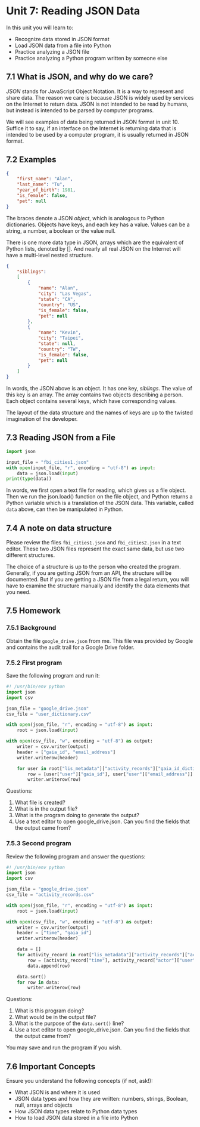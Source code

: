 # Unit 7: Reading JSON Data

In this unit you will learn to:
- Recognize data stored in JSON format
- Load JSON data from a file into Python
- Practice analyzing a JSON file
- Practice analyzing a Python program written by someone else

## 7.1 What is JSON, and why do we care?

*JSON* stands for JavaScript Object Notation. It is a way to represent and share data. The reason we care is because JSON is widely used by services on the Internet to return data. JSON is not intended to be read by humans, but instead is intended to be parsed by computer programs.

We will see examples of data being returned in JSON format in unit 10. Suffice it to say, if an interface on the Internet is returning data that is intended to be used by a computer program, it is usually returned in JSON format.

## 7.2 Examples

```json
{
    "first_name": "Alan",
    "last_name": "Tu",
    "year_of_birth": 1981,
    "is_female": false,
    "pet": null
}
```

The braces denote a JSON *object*, which is analogous to Python dictionaries. Objects have keys, and each key has a value. Values can be a string, a number, a boolean or the value null.

There is one more data type in JSON, arrays which are the equivalent of Python lists, denoted by []. And nearly all real JSON on the Internet will have a multi-level nested structure.

```json
{
    "siblings":
    [
        {
            "name": "Alan",
            "city": "Las Vegas",
            "state": "CA",
            "country": "US",
            "is_female": false,
            "pet": null
        },
        {
            "name": "Kevin",
            "city": "Taipei",
            "state": null,
            "country": "TW",
            "is_female": false,
            "pet": null
        }
    ]
}
```

In words, the JSON above is an object. It has one key, *siblings*. The value of this key is an array. The array contains two objects describing a person. Each object contains several keys, which have corresponding values.

The layout of the data structure and the names of keys are up to the twisted imagination of the developer.

## 7.3 Reading JSON from a File

```python
import json

input_file = "fbi_cities1.json"
with open(input_file, "r", encoding = "utf-8") as input:
    data = json.load(input)
print(type(data))
```

In words, we first open a text file for reading, which gives us a file object. Then we run the json.load() function on the file object, and Python returns a Python variable which is a translation of the JSON data. This variable, called `data` above, can then be manipulated in Python.

## 7.4 A note on data structure

Please review the files `fbi_cities1.json` and `fbi_cities2.json` in a text editor. These two JSON files represent the exact same data, but use two different structures.

The choice of a structure is up to the person who created the program. Generally, if you are getting JSON from an API, the structure will be documented. But if you are getting a JSON file from a legal return, you will have to examine the structure manually and identify the data elements that you need.

## 7.5 Homework

### 7.5.1 Background

Obtain the file `google_drive.json` from me. This file was provided by Google and contains the audit trail for a Google Drive folder.

### 7.5.2 First program

Save the following program and run it:

```python
#! /usr/bin/env python
import json
import csv

json_file = "google_drive.json"
csv_file = "user_dictionary.csv"

with open(json_file, "r", encoding = "utf-8") as input:
    root = json.load(input)

with open(csv_file, "w", encoding = "utf-8") as output:
    writer = csv.writer(output)
    header = ["gaia_id", "email_address"]
    writer.writerow(header)

    for user in root["lis_metadata"]["activity_records"]["gaia_id_dictionary"]["user_info"]:
        row = [user["user"]["gaia_id"], user["user"]["email_address"]]
        writer.writerow(row)
```

Questions:
1. What file is created?
2. What is in the output file?
3. What is the program doing to generate the output?
4. Use a text editor to open google_drive.json. Can you find the fields that the output came from?

### 7.5.3 Second program

Review the following program and answer the questions:

```python
#! /usr/bin/env python
import json
import csv

json_file = "google_drive.json"
csv_file = "activity_records.csv"

with open(json_file, "r", encoding = "utf-8") as input:
    root = json.load(input)

with open(csv_file, "w", encoding = "utf-8") as output:
    writer = csv.writer(output)
    header = ["time", "gaia_id"]
    writer.writerow(header)

    data = []
    for activity_record in root["lis_metadata"]["activity_records"]["activity_event_records"]:
        row = [activity_record["time"], activity_record["actor"]["user"]["unknown_user"]["gaia_id"]]
        data.append(row)

    data.sort()
    for row in data:
        writer.writerow(row)
```

Questions:
1. What is this program doing?
2. What would be in the output file?
3. What is the purpose of the `data.sort()` line?
4. Use a text editor to open google_drive.json. Can you find the fields that the output came from?

You may save and run the program if you wish.

## 7.6 Important Concepts

Ensure you understand the following concepts (if not, ask!):

- What JSON is and where it is used
- JSON data types and how they are written: numbers, strings, Boolean, null, arrays and objects
- How JSON data types relate to Python data types
- How to load JSON data stored in a file into Python
